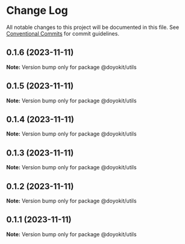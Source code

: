 # Change Log

All notable changes to this project will be documented in this file.
See [Conventional Commits](https://conventionalcommits.org) for commit guidelines.

## 0.1.6 (2023-11-11)

**Note:** Version bump only for package @doyokit/utils





## 0.1.5 (2023-11-11)

**Note:** Version bump only for package @doyokit/utils





## 0.1.4 (2023-11-11)

**Note:** Version bump only for package @doyokit/utils





## 0.1.3 (2023-11-11)

**Note:** Version bump only for package @doyokit/utils





## 0.1.2 (2023-11-11)

**Note:** Version bump only for package @doyokit/utils





## 0.1.1 (2023-11-11)

**Note:** Version bump only for package @doyokit/utils
